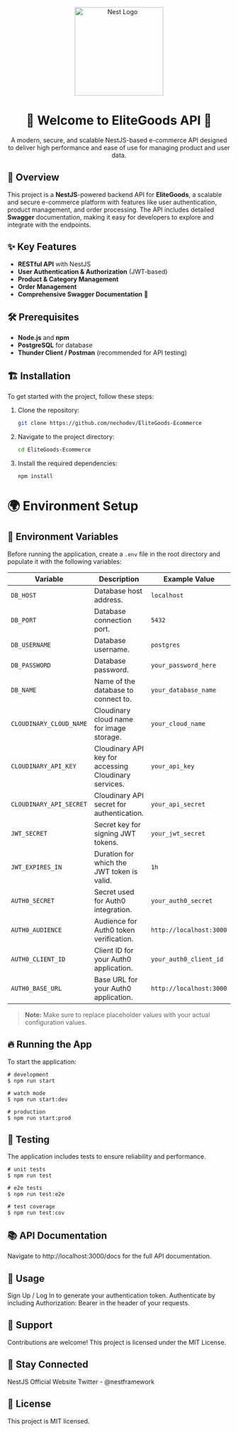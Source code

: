 <p align="center">
  <a href="http://nestjs.com/" target="blank"><img src="https://res.cloudinary.com/dwhejzrua/image/upload/v1729007541/ecc8eb02-058c-4fca-b62a-b2b319b48d6e-removebg-preview_vusplu.png" width="200" alt="Nest Logo" /></a>
</p>

<h1 align="center">🌟 Welcome to EliteGoods API 🌟</h1>
<p align="center">A modern, secure, and scalable NestJS-based e-commerce API designed to deliver high performance and ease of use for managing product and user data.</p>

## 🚀 Overview

This project is a **NestJS**-powered backend API for **EliteGoods**, a scalable and secure e-commerce platform with features like user authentication, product management, and order processing. The API includes detailed **Swagger** documentation, making it easy for developers to explore and integrate with the endpoints.

## ✨ Key Features

- **RESTful API** with NestJS
- **User Authentication & Authorization** (JWT-based)
- **Product & Category Management**
- **Order Management**
- **Comprehensive Swagger Documentation** 📜

## 🛠 Prerequisites

- **Node.js** and **npm**
- **PostgreSQL** for database
- **Thunder Client / Postman** (recommended for API testing)

## 🏗 Installation

To get started with the project, follow these steps:

1. Clone the repository:
   ```bash
   git clone https://github.com/nechodev/EliteGoods-Ecommerce
   ```
2. Navigate to the project directory:
   ```bash
   cd EliteGoods-Ecommerce
   ```
3. Install the required dependencies:
   ```bash
   npm install
   ```

# 🌍 Environment Setup

## 🌱 Environment Variables

Before running the application, create a `.env` file in the root directory and populate it with the following variables:

| Variable                | Description                                           | Example Value           |
| ----------------------- | ----------------------------------------------------- | ----------------------- |
| `DB_HOST`               | Database host address.                                | `localhost`             |
| `DB_PORT`               | Database connection port.                             | `5432`                  |
| `DB_USERNAME`           | Database username.                                    | `postgres`              |
| `DB_PASSWORD`           | Database password.                                    | `your_password_here`    |
| `DB_NAME`               | Name of the database to connect to.                   | `your_database_name`    |
| `CLOUDINARY_CLOUD_NAME` | Cloudinary cloud name for image storage.              | `your_cloud_name`       |
| `CLOUDINARY_API_KEY`    | Cloudinary API key for accessing Cloudinary services. | `your_api_key`          |
| `CLOUDINARY_API_SECRET` | Cloudinary API secret for authentication.             | `your_api_secret`       |
| `JWT_SECRET`            | Secret key for signing JWT tokens.                    | `your_jwt_secret`       |
| `JWT_EXPIRES_IN`        | Duration for which the JWT token is valid.            | `1h`                    |
| `AUTH0_SECRET`          | Secret used for Auth0 integration.                    | `your_auth0_secret`     |
| `AUTH0_AUDIENCE`        | Audience for Auth0 token verification.                | `http://localhost:3000` |
| `AUTH0_CLIENT_ID`       | Client ID for your Auth0 application.                 | `your_auth0_client_id`  |
| `AUTH0_BASE_URL`        | Base URL for your Auth0 application.                  | `http://localhost:3000` |

> **Note:** Make sure to replace placeholder values with your actual configuration values.

## 🔥 Running the App

To start the application:

```
# development
$ npm run start

# watch mode
$ npm run start:dev

# production
$ npm run start:prod

```

## 🧪 Testing

The application includes tests to ensure reliability and performance.

```
# unit tests
$ npm run test

# e2e tests
$ npm run test:e2e

# test coverage
$ npm run test:cov
```

## 📚 API Documentation

Navigate to http://localhost:3000/docs for the full API documentation.

## 🔑 Usage

Sign Up / Log In to generate your authentication token.
Authenticate by including Authorization: Bearer <token> in the header of your requests.

## 💖 Support

Contributions are welcome! This project is licensed under the MIT License.

## 🌟 Stay Connected

NestJS Official Website
Twitter - @nestframework

## 📝 License

This project is MIT licensed.
